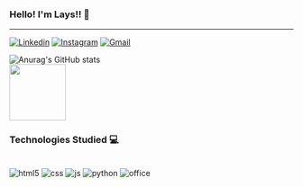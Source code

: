 

### Hello! I'm Lays!! &#128075;


<hr>


[![Linkedin](https://img.shields.io/badge/LinkedIn-0077B5?style=for-the-badge&logo=linkedin&logoColor=white)](https://in/lays-fernanda-031382197/)
[![Instagram](https://img.shields.io/badge/Instagram-E4405F?style=for-the-badge&logo=instagram&logoColor=white)](https://https://instagram.com/laays_fernandaa/)
[![Gmail](https://img.shields.io/badge/Gmail-D14836?style=for-the-badge&logo=gmail&logoColor=white)](https://https://mail.google.com/mail/u/0/#inbox/)

![Anurag's GitHub stats](https://github-readme-stats.vercel.app/api?username=LaysFernanda23&show_icons=true&theme=tokyonight)
 <br> <a href="https://github.com/anuraghazra/convoychat">
  <img height=100 align="center" src="https://github-readme-stats.vercel.app/api/top-langs?username=LaysFernanda23&layout=compact&langs_count=8&card_width=220" />
</a> </br>


### Technologies Studied &#128187;

<div sytle="display":inline_block><br/>
<img align="center" alt="html5" src="https://img.shields.io/badge/HTML5-E34F26?style=for-the-badge&logo=html5&logoColor=white"/>
<img align="center" alt="css" src="https://img.shields.io/badge/CSS3-1572B6?style=for-the-badge&logo=css3&logoColor=white"/>
<img align="center" alt="js" src="https://img.shields.io/badge/JavaScript-F7DF1E?style=for-the-badge&logo=javascript&logoColor=black"/>
<img align="center" alt="python" src="https://img.shields.io/badge/Python-14354C?style=for-the-badge&logo=python&logoColor=white"/>
<img align="center" alt="office" src="https://img.shields.io/badge/Microsoft_Office-D83B01?style=for-the-badge&logo=microsoft-office&logoColor=white"/>



